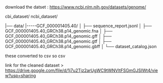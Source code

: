 download the datset : https://www.ncbi.nlm.nih.gov/datasets/genome/


cbi_dataset/
ncbi_dataset/

|── data/
|-----GCF_000001405.40/
│   ├── sequence_report.jsonl
│   ├── GCF_000001405.40_GRCh38.p14_genomic.fna
│   ├── GCF_000001405.40_GRCh38.p14_genomic.gff
│   ├── GCF_000001405.40_GRCh38.p14_genomic.gtf
│   ├── GCF_000001405.40_GRCh38.p14_genomic.gbff
│   └── dataset_catalog.json


these converted to csv so csv

link for the cleaned dataset > https://drive.google.com/file/d/1j7u2Tjz2arUgWC9tWNVltFSGmGJSIWt4/view?usp=sharing
